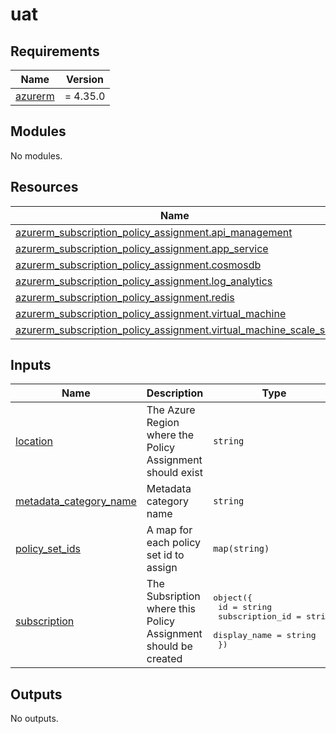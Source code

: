 # uat

<!-- BEGIN_TF_DOCS -->
## Requirements

| Name | Version |
|------|---------|
| <a name="requirement_azurerm"></a> [azurerm](#requirement\_azurerm) | = 4.35.0 |

## Modules

No modules.

## Resources

| Name | Type |
|------|------|
| [azurerm_subscription_policy_assignment.api_management](https://registry.terraform.io/providers/hashicorp/azurerm/4.35.0/docs/resources/subscription_policy_assignment) | resource |
| [azurerm_subscription_policy_assignment.app_service](https://registry.terraform.io/providers/hashicorp/azurerm/4.35.0/docs/resources/subscription_policy_assignment) | resource |
| [azurerm_subscription_policy_assignment.cosmosdb](https://registry.terraform.io/providers/hashicorp/azurerm/4.35.0/docs/resources/subscription_policy_assignment) | resource |
| [azurerm_subscription_policy_assignment.log_analytics](https://registry.terraform.io/providers/hashicorp/azurerm/4.35.0/docs/resources/subscription_policy_assignment) | resource |
| [azurerm_subscription_policy_assignment.redis](https://registry.terraform.io/providers/hashicorp/azurerm/4.35.0/docs/resources/subscription_policy_assignment) | resource |
| [azurerm_subscription_policy_assignment.virtual_machine](https://registry.terraform.io/providers/hashicorp/azurerm/4.35.0/docs/resources/subscription_policy_assignment) | resource |
| [azurerm_subscription_policy_assignment.virtual_machine_scale_set](https://registry.terraform.io/providers/hashicorp/azurerm/4.35.0/docs/resources/subscription_policy_assignment) | resource |

## Inputs

| Name | Description | Type | Default | Required |
|------|-------------|------|---------|:--------:|
| <a name="input_location"></a> [location](#input\_location) | The Azure Region where the Policy Assignment should exist | `string` | n/a | yes |
| <a name="input_metadata_category_name"></a> [metadata\_category\_name](#input\_metadata\_category\_name) | Metadata category name | `string` | `"Custom PagoPA"` | no |
| <a name="input_policy_set_ids"></a> [policy\_set\_ids](#input\_policy\_set\_ids) | A map for each policy set id to assign | `map(string)` | n/a | yes |
| <a name="input_subscription"></a> [subscription](#input\_subscription) | The Subsription where this Policy Assignment should be created | <pre>object({<br/>    id              = string<br/>    subscription_id = string<br/>    display_name    = string<br/>  })</pre> | n/a | yes |

## Outputs

No outputs.
<!-- END_TF_DOCS -->
